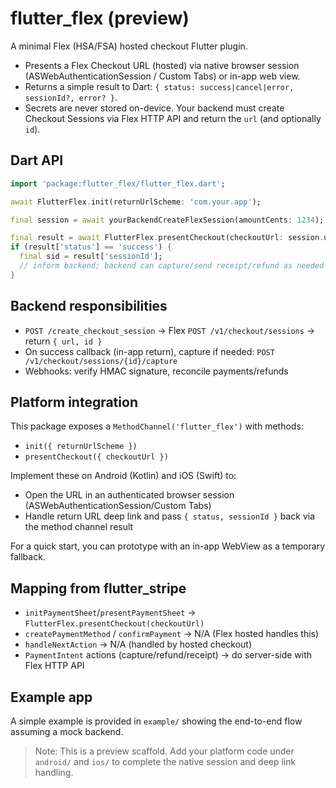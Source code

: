 # flutter_flex (preview)

A minimal Flex (HSA/FSA) hosted checkout Flutter plugin.

- Presents a Flex Checkout URL (hosted) via native browser session (ASWebAuthenticationSession / Custom Tabs) or in-app web view.
- Returns a simple result to Dart: `{ status: success|cancel|error, sessionId?, error? }`.
- Secrets are never stored on-device. Your backend must create Checkout Sessions via Flex HTTP API and return the `url` (and optionally `id`).

## Dart API

```dart
import 'package:flutter_flex/flutter_flex.dart';

await FlutterFlex.init(returnUrlScheme: 'com.your.app');

final session = await yourBackendCreateFlexSession(amountCents: 1234);

final result = await FlutterFlex.presentCheckout(checkoutUrl: session.url);
if (result['status'] == 'success') {
  final sid = result['sessionId'];
  // inform backend; backend can capture/send receipt/refund as needed
}
```

## Backend responsibilities

- `POST /create_checkout_session` → Flex `POST /v1/checkout/sessions` → return `{ url, id }`
- On success callback (in-app return), capture if needed: `POST /v1/checkout/sessions/{id}/capture`
- Webhooks: verify HMAC signature, reconcile payments/refunds

## Platform integration

This package exposes a `MethodChannel('flutter_flex')` with methods:
- `init({ returnUrlScheme })`
- `presentCheckout({ checkoutUrl })`

Implement these on Android (Kotlin) and iOS (Swift) to:
- Open the URL in an authenticated browser session (ASWebAuthenticationSession/Custom Tabs)
- Handle return URL deep link and pass `{ status, sessionId }` back via the method channel result

For a quick start, you can prototype with an in-app WebView as a temporary fallback.

## Mapping from flutter_stripe

- `initPaymentSheet`/`presentPaymentSheet` → `FlutterFlex.presentCheckout(checkoutUrl)`
- `createPaymentMethod` / `confirmPayment` → N/A (Flex hosted handles this)
- `handleNextAction` → N/A (handled by hosted checkout)
- `PaymentIntent` actions (capture/refund/receipt) → do server-side with Flex HTTP API

## Example app

A simple example is provided in `example/` showing the end-to-end flow assuming a mock backend.

> Note: This is a preview scaffold. Add your platform code under `android/` and `ios/` to complete the native session and deep link handling.


